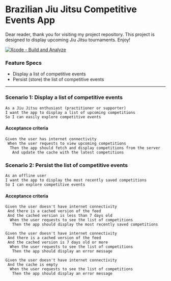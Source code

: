 # Brazilian Jiu Jitsu Competitive Events App

Dear reader, 
 thank you for visiting my project repository. This project is designed to display upcoming Jiu Jitsu tournaments.
Enjoy!

[![Xcode - Build and Analyze](https://github.com/vincethecoder/app-bjj-competition-finder/actions/workflows/objective-c-xcode.yml/badge.svg)](https://github.com/vincethecoder/app-bjj-competition-finder/actions/workflows/objective-c-xcode.yml)
 
### Feature Specs
- Display a list of competitive events
- Persist (store) the list of competitive events



---
 
### Scenario 1: Display a list of competitive events
 
```
As a Jiu Jitsu enthusiast (practitioner or supporter)
I want the app to display a list of upcoming competitions
So I can easily explore competitive events
```

#### Acceptance criteria
```
Given the user has internet connectivity
 When the user requests to view upcoming competitions
  Then the app should fetch and display competitions from the server
   And update the cache with the latest competitions
```

### Scenario 2: Persist the list of competitive events
 
```
As an offline user
I want the app to display the most recently saved competitions
So I can explore competitive events
```

#### Acceptance criteria
```
Given the user doesn't have internet connectivity
 And there is a cached version of the feed
 And the cached version is less than 7 days old
  When the user requests to see the list of competitions
   Then the app should display the most recently saved competitions

Given the user doesn't have internet connectivity
 And there is a cached version of the feed
 And the cached version is 7 days old or more
  When the user requests to see the list of competitions
   Then the app should display an error message

Given the user doesn't have internet connectivity
 And the cache is empty
  When the user requests to see the list of competitions
   Then the app should display an error message
```

